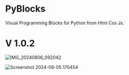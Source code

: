 # PyBlocks
Visual Programming Blocks for Python  from Html Css Js.
# V 1.0.2
![IMG_20240806_092042](https://github.com/user-attachments/assets/cc6f3aeb-7a6c-4db7-b226-a2e094967a8e)

![Screenshot 2024-08-05 170454](https://github.com/user-attachments/assets/e6fdb0a1-9189-4126-829c-be1eab6781bb)
